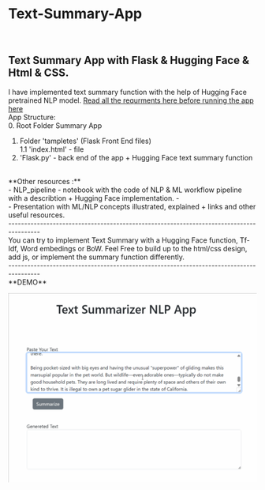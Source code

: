 # Text-Summary-App
<br />

Text Summary App with Flask & Hugging Face & Html & CSS. 
 ----------------------------------------------------------------------------------------
I have implemented text summary function with the help of Hugging Face pretrained NLP model.
[Read all the requrments here before running the app here](https://huggingface.co/docs/transformers/en/installation)
<br />
App Structure:
<br />
0. Root Folder Summary App
 1. Folder 'tampletes' (Flask Front End files)
    <br />
    1.1 'index.html' - file 
  3. 'Flask.py' -  back end of the app + Hugging Face text summary function

<br />
**Other resources :**
<br />
- NLP_pipeline - notebook with the code of NLP & ML workflow pipeline with a describtion + Hugging Face implementation.
- <br />
- Presentation with ML/NLP concepts illustrated, explained + links and other useful resources.
 <br />
 ----------------------------------------------------------------------------------------
<br />
You can try to implement Text Summary with a Hugging Face function, Tf-Idf, Word embedings or BoW. Feel Free to build up to the html/css design, add js, or implement the summary function differently. 



<br />
 ----------------------------------------------------------------------------------------
<br />
**DEMO**
<br />

![image](https://github.com/AlbinaKrasykova/Text-Summary-App/blob/main/Text_Summary_App_Demo_2.gif)
